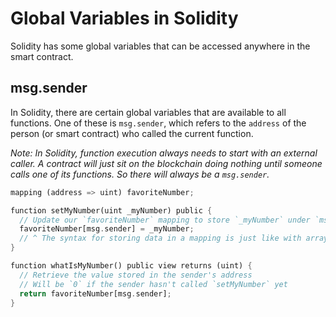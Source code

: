 # Global Variables in Solidity

Solidity has some global variables that can be accessed anywhere in the smart contract.

## **msg.sender**

In Solidity, there are certain global variables that are available to all functions. One of these is `msg.sender`, which refers to the `address` of the person (or smart contract) who called the current function.

_Note: In Solidity, function execution always needs to start with an external caller. A contract will just sit on the blockchain doing nothing until someone calls one of its functions. So there will always be a `msg.sender`._

```rust
mapping (address => uint) favoriteNumber;

function setMyNumber(uint _myNumber) public {
  // Update our `favoriteNumber` mapping to store `_myNumber` under `msg.sender`
  favoriteNumber[msg.sender] = _myNumber;
  // ^ The syntax for storing data in a mapping is just like with arrays
}

function whatIsMyNumber() public view returns (uint) {
  // Retrieve the value stored in the sender's address
  // Will be `0` if the sender hasn't called `setMyNumber` yet
  return favoriteNumber[msg.sender];
}
```
